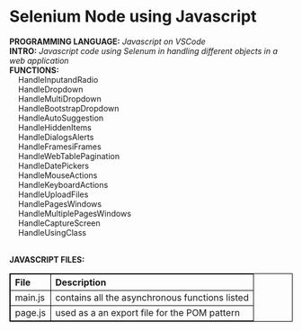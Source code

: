 # Selenium Node using Javascript
**PROGRAMMING LANGUAGE:** *Javascript on VSCode*<br />
**INTRO:** *Javascript code using Selenum in handling different objects in a web application*<br /> 
**FUNCTIONS:**<br />
  &nbsp;&nbsp;&nbsp; HandleInputandRadio<br />
  &nbsp;&nbsp;&nbsp; HandleDropdown<br />
  &nbsp;&nbsp;&nbsp; HandleMultiDropdown<br />
  &nbsp;&nbsp;&nbsp; HandleBootstrapDropdown<br />
  &nbsp;&nbsp;&nbsp; HandleAutoSuggestion<br />
  &nbsp;&nbsp;&nbsp; HandleHiddenItems<br />
  &nbsp;&nbsp;&nbsp; HandleDialogsAlerts<br />
  &nbsp;&nbsp;&nbsp; HandleFramesiFrames<br />
  &nbsp;&nbsp;&nbsp; HandleWebTablePagination<br />
  &nbsp;&nbsp;&nbsp; HandleDatePickers<br />
  &nbsp;&nbsp;&nbsp; HandleMouseActions<br />
  &nbsp;&nbsp;&nbsp; HandleKeyboardActions<br />
  &nbsp;&nbsp;&nbsp; HandleUploadFiles<br />
  &nbsp;&nbsp;&nbsp; HandlePagesWindows<br />
  &nbsp;&nbsp;&nbsp; HandleMultiplePagesWindows<br />
  &nbsp;&nbsp;&nbsp; HandleCaptureScreen<br />
  &nbsp;&nbsp;&nbsp; HandleUsingClass<br />
<br />
<style>
table, td, th {
  border: 1px solid black;
}

table {
  border-collapse: collapse;
  width: 100%;
}

th {
  text-align: left;
}
</style>
**JAVASCRIPT FILES:**<br />
<table>
  <tr>
    <th>File</th>
    <th>Description</th>
  </tr>
  <tr>
    <td>main.js</td>
    <td>contains all the asynchronous functions listed</td>
  </tr>
  <tr>
    <td>page.js</td>
    <td>used as a an export file for the POM pattern</td>
  </tr>
</table>

